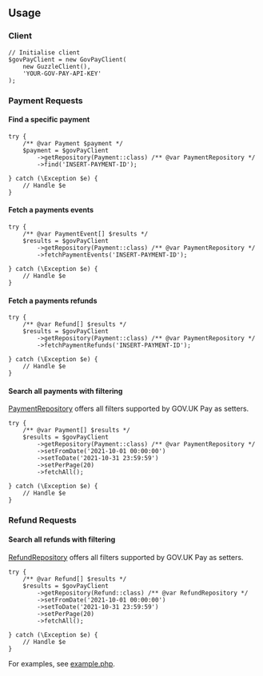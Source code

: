 ## Usage

### Client

```
// Initialise client
$govPayClient = new GovPayClient(
    new GuzzleClient(),
    'YOUR-GOV-PAY-API-KEY'
);
```

### Payment Requests

#### Find a specific payment

```
try {
    /** @var Payment $payment */
    $payment = $govPayClient
        ->getRepository(Payment::class) /** @var PaymentRepository */
        ->find('INSERT-PAYMENT-ID');

} catch (\Exception $e) {
    // Handle $e
}
```

#### Fetch a payments events

```
try {
    /** @var PaymentEvent[] $results */
    $results = $govPayClient
        ->getRepository(Payment::class) /** @var PaymentRepository */
        ->fetchPaymentEvents('INSERT-PAYMENT-ID');

} catch (\Exception $e) {
    // Handle $e
}
```

#### Fetch a payments refunds

```
try {
    /** @var Refund[] $results */
    $results = $govPayClient
        ->getRepository(Payment::class) /** @var PaymentRepository */
        ->fetchPaymentRefunds('INSERT-PAYMENT-ID');

} catch (\Exception $e) {
    // Handle $e
}
```

#### Search all payments with filtering

[PaymentRepository](../src/Repository/PaymentRepository.php) offers all filters supported by GOV.UK Pay as setters.

```
try {
    /** @var Payment[] $results */
    $results = $govPayClient
        ->getRepository(Payment::class) /** @var PaymentRepository */
        ->setFromDate('2021-10-01 00:00:00')
        ->setToDate('2021-10-31 23:59:59')
        ->setPerPage(20)
        ->fetchAll();

} catch (\Exception $e) {
    // Handle $e
}
```

### Refund Requests

#### Search all refunds with filtering

[RefundRepository](../src/Repository/RefundRepository.php) offers all filters supported by GOV.UK Pay as setters.

```
try {
    /** @var Refund[] $results */
    $results = $govPayClient
        ->getRepository(Refund::class) /** @var RefundRepository */
        ->setFromDate('2021-10-01 00:00:00')
        ->setToDate('2021-10-31 23:59:59')
        ->setPerPage(20)
        ->fetchAll();

} catch (\Exception $e) {
    // Handle $e
}
```

For examples, see [example.php](../example.php).